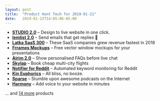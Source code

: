 ```yaml
---
layout: post
title:  "Product Hunt Tech for 2019-01-21"
date:   2019-01-22T14:05:06-05:00
---
```


* **[STUDIO 2.0](https://www.producthunt.com/posts/studio-2-0-2?utm_campaign=producthunt-api&utm_medium=api&utm_source=Application%3A+Daily+Digest+RSS+%28ID%3A+3202%29)** – Design to live website in one click.
* **[lemlist 2.0](https://www.producthunt.com/posts/lemlist-2-0?utm_campaign=producthunt-api&utm_medium=api&utm_source=Application%3A+Daily+Digest+RSS+%28ID%3A+3202%29)** – Send emails that get replies 💌
* **[Latka SaaS 300](https://www.producthunt.com/posts/latka-saas-300?utm_campaign=producthunt-api&utm_medium=api&utm_source=Application%3A+Daily+Digest+RSS+%28ID%3A+3202%29)** – These SaaS companies grew revenue fastest in 2018
* **[Frrames Mockups](https://www.producthunt.com/posts/frrames-mockups-2?utm_campaign=producthunt-api&utm_medium=api&utm_source=Application%3A+Daily+Digest+RSS+%28ID%3A+3202%29)** – Free vector window mockups for your presentations
* **[Airim 2.0](https://www.producthunt.com/posts/airim-2-0?utm_campaign=producthunt-api&utm_medium=api&utm_source=Application%3A+Daily+Digest+RSS+%28ID%3A+3202%29)** – Show personalised FAQs before live chat
* **[Skylap](https://www.producthunt.com/posts/skylap?utm_campaign=producthunt-api&utm_medium=api&utm_source=Application%3A+Daily+Digest+RSS+%28ID%3A+3202%29)** – Book cheap multi-city flights
* **[Notifier for Reddit](https://www.producthunt.com/posts/notifier-for-reddit?utm_campaign=producthunt-api&utm_medium=api&utm_source=Application%3A+Daily+Digest+RSS+%28ID%3A+3202%29)** – Automated keyword monitoring for Reddit
* **[Kin Euphorics](https://www.producthunt.com/posts/kin-euphorics?utm_campaign=producthunt-api&utm_medium=api&utm_source=Application%3A+Daily+Digest+RSS+%28ID%3A+3202%29)** – All bliss, no booze.
* **[Sparse](https://www.producthunt.com/posts/sparse?utm_campaign=producthunt-api&utm_medium=api&utm_source=Application%3A+Daily+Digest+RSS+%28ID%3A+3202%29)** – Stumble upon awesome podcasts on the Internet
* **[Harmony](https://www.producthunt.com/posts/harmony-00abcc3f-0534-4902-8eeb-b7e52b3e38fc?utm_campaign=producthunt-api&utm_medium=api&utm_source=Application%3A+Daily+Digest+RSS+%28ID%3A+3202%29)** – Add voice to your website in minutes

… and [14 more](https://www.producthunt.com/tech) products